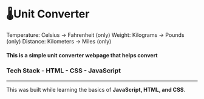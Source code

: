 # 🌡Unit Converter 
Temperature: Celsius → Fahrenheit (only)
Weight: Kilograms → Pounds (only)
Distance: Kilometers → Miles (only)

#### This is a **simple unit converter webpage** that helps convert

### Tech Stack - **HTML** - **CSS** - **JavaScript**

---
This was built while learning the basics of **JavaScript, HTML, and CSS**. 

